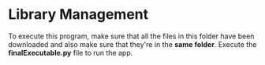 # Library Management
To execute this program, make sure that all the files in this folder have been downloaded and also make sure that they're in the **same folder**.
Execute the **finalExecutable.py** file to run the app.
